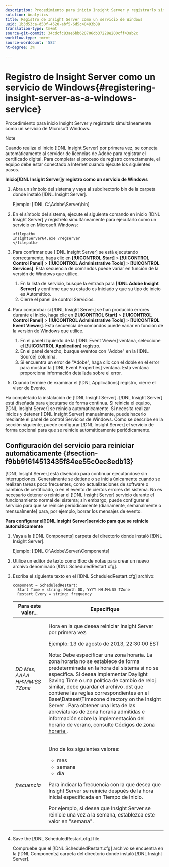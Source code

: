 ```yaml
---
description: Procedimiento para inicio Insight Server y registrarlo simultáneamente como un servicio de Microsoft Windows.
solution: Analytics
title: Registro de Insight Server como un servicio de Windows
uuid: 1b3d53ca-d50f-4520-abf5-6d5c40493b88
translation-type: tm+mt
source-git-commit: 34cdcfc83ae6bb620706db37228e200cff43ab2c
workflow-type: tm+mt
source-wordcount: '582'
ht-degree: 3%

---
```



# Registro de Insight Server como un servicio de Windows{#registering-insight-server-as-a-windows-service}

Procedimiento para inicio Insight Server y registrarlo simultáneamente como un servicio de Microsoft Windows.

>[!NOTE]
>
>Cuando realiza el inicio [!DNL Insight Server] por primera vez, se conecta automáticamente al servidor de licencias de Adobe para registrar el certificado digital. Para completar el proceso de registro correctamente, el equipo debe estar conectado a Internet cuando ejecute los siguientes pasos.

**Inicio[!DNL Insight Server]y registro como un servicio de Windows**

1. Abra un símbolo del sistema y vaya al subdirectorio bin de la carpeta donde instaló [!DNL Insight Server].

   Ejemplo: [!DNL C:\Adobe\Server\bin]

1. En el símbolo del sistema, ejecute el siguiente comando en inicio [!DNL Insight Server] y regístrelo simultáneamente para ejecutarlo como un servicio en Microsoft Windows:

   ```
   <filepath>
   InsightServer64.exe /regserver 
   </filepath>
   ```

1. Para confirmar que [!DNL Insight Server] se está ejecutando correctamente, haga clic en **[!UICONTROL Start]** > **[!UICONTROL Control Panel]** > **[!UICONTROL Administrative Tools]** > **[!UICONTROL Services]**. Esta secuencia de comandos puede variar en función de la versión de Windows que utilice.

   1. En la lista de servicio, busque la entrada para **[!DNL Adobe Insight Server]** y confirme que su estado es Iniciado y que su tipo de inicio es Automático.
   1. Cierre el panel de control Servicios.

1. Para comprobar si [!DNL Insight Server] se han producido errores durante el inicio, haga clic en **[!UICONTROL Start]** > **[!UICONTROL Control Panel]** > **[!UICONTROL Administrative Tools]** > **[!UICONTROL Event Viewer]**. Esta secuencia de comandos puede variar en función de la versión de Windows que utilice.

   1. En el panel izquierdo de la [!DNL Event Viewer] ventana, seleccione el **[!UICONTROL Application]** registro.
   1. En el panel derecho, busque eventos con &quot;Adobe&quot; en la [!DNL Source] columna.
   1. Si encuentra un error de &quot;Adobe&quot;, haga clic con el doble en el error para mostrar la [!DNL Event Properties] ventana. Esta ventana proporciona información detallada sobre el error.

1. Cuando termine de examinar el [!DNL Applications] registro, cierre el visor de Evento.

Ha completado la instalación de [!DNL Insight Server]. [!DNL Insight Server] está diseñada para ejecutarse de forma continua. Si reinicia el equipo, [!DNL Insight Server] se reinicia automáticamente. Si necesita realizar inicios y detener [!DNL Insight Server] manualmente, puede hacerlo mediante el panel de control Servicios de Windows. Como se describe en la sección siguiente, puede configurar [!DNL Insight Server] el servicio de forma opcional para que se reinicie automáticamente periódicamente.

## Configuración del servicio para reiniciar automáticamente {#section-f9bb91614513435f84ee55c0ec8edb13}

[!DNL Insight Server] está diseñado para continuar ejecutándose sin interrupciones. Generalmente se detiene o se inicia únicamente cuando se realizan tareas poco frecuentes, como actualizaciones de software o cambios de certificado, o en el evento de ciertos errores del sistema. No es necesario detener o reiniciar el [!DNL Insight Server] servicio durante el funcionamiento normal del sistema; sin embargo, puede configurar el servicio para que se reinicie periódicamente (diariamente, semanalmente o mensualmente) para, por ejemplo, borrar los mensajes de evento.

**Para configurar el[!DNL Insight Server]servicio para que se reinicie automáticamente**

1. Vaya a la [!DNL Components] carpeta del directorio donde instaló [!DNL Insight Server].

   Ejemplo: [!DNL C:\Adobe\Server\Components]

1. Utilice un editor de texto como Bloc de notas para crear un nuevo archivo denominado [!DNL ScheduledRestart.cfg].
1. Escriba el siguiente texto en el [!DNL ScheduledRestart.cfg] archivo:

   ```
   component = ScheduledRestart:  
     Start Time = string: Month DD, YYYY HH:MM:SS TZone 
     Restart Every = string: frequency
   ```

   <table id="table_AC05861E141E4928BE844C8611DEC43D"> 
    <thead> 
      <tr> 
      <th colname="col1" class="entry"> Para este valor... </th> 
      <th colname="col2" class="entry"> Especifique </th> 
      </tr> 
    </thead>
    <tbody> 
      <tr> 
      <td colname="col1"> <i>DD Mes, AAAA HH:MM:SS TZone</i> </td> 
      <td colname="col2"> <p>Hora en la que desea reiniciar <span class="keyword"> Insight Server </span> por primera vez. </p> <p>Ejemplo: 13 de agosto de 2013, 22:30:00 EST </p> <p> <p>Nota:  Debe especificar una zona horaria. La zona horaria no se establece de forma predeterminada en la hora del sistema si no se especifica. Si desea implementar Daylight Saving Time o una política de cambio de reloj similar, debe guardar el archivo <span class="filepath"> .dst </span> que contiene las reglas correspondientes en el Base\Dataset\Timezone directory on the <span class="keyword"> Insight Server </span> . Para obtener una lista de las abreviaturas de zona horaria admitidas e información sobre la implementación del horario de verano, consulte <a href="../../../../home/c-inst-svr/c-time-zn-cds.md#concept-eed5ba32d5d347cf94b76db83b29f211"> Códigos de zona horaria </a>. </p> </p> </td> 
      </tr> 
      <tr> 
      <td colname="col1"> <i>frecuencia</i> </td> 
      <td colname="col2"> <p>Uno de los siguientes valores: 
       <ul id="ul_C29A40CD8FBB4333B5FA1D9E7DAD35EC"> 
       <li id="li_9FE07DD30C524CBB81C8F7968E7C733E">mes </li> 
       <li id="li_E5E1B97ED8FB43C0BDA496C620D24A4C">semana </li> 
       <li id="li_E6043B382FAE4B5D85CAADDFA60E4902">día </li> 
       </ul> </p> <p>Para indicar la frecuencia con la que desea que <span class="keyword"> Insight Server </span> se reinicie después de la hora inicial especificada en Tiempo de Inicio. </p> <p>Por ejemplo, si desea que <span class="keyword"> Insight Server </span> se reinicie una vez a la semana, establezca este valor en "semana". </p> </td> 
      </tr> 
    </tbody> 
   </table>

1. Save the [!DNL ScheduledRestart.cfg] file.

   Compruebe que el [!DNL ScheduledRestart.cfg] archivo se encuentra en la [!DNL Components] carpeta del directorio donde instaló [!DNL Insight Server].
